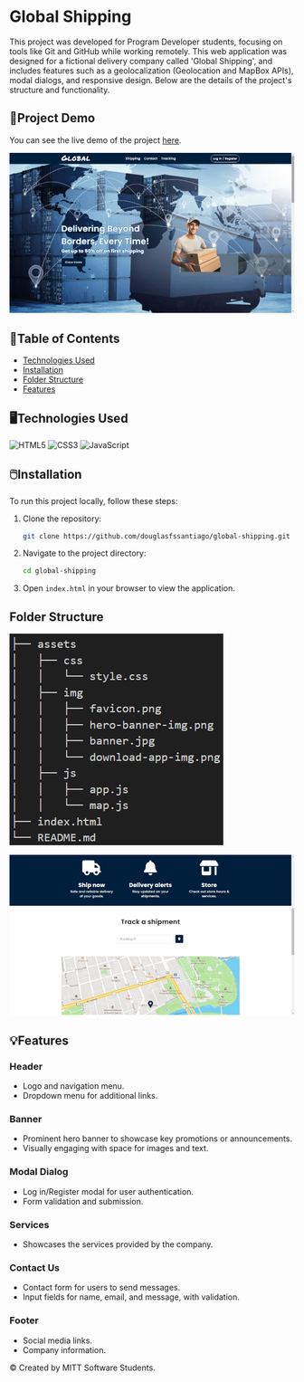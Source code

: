 # Global Shipping

This project was developed for Program Developer students, focusing on tools like Git and GitHub while working remotely. This web application was designed for a fictional delivery company called 'Global Shipping', and includes features such as a geolocalization (Geolocation and MapBox APIs), modal dialogs, and responsive design. Below are the details of the project's structure and functionality.

## 🔗Project Demo
You can see the live demo of the project [here](https://douglasfssantiago.github.io/global-shipping/).

![](./assets/img/readme2.png)

## 📑Table of Contents
- [Technologies Used](#technologies-used)
- [Installation](#installation)
- [Folder Structure](#project-structure)
- [Features](#features)

## 🖥️Technologies Used
![HTML5](https://img.shields.io/badge/HTML-00A6E4?style=for-the-badge&logo=html5&logoColor=white)
![CSS3](https://img.shields.io/badge/CSS-0073E6?style=for-the-badge&logo=css3&logoColor=white)
![JavaScript](https://img.shields.io/badge/JavaScript-005D99?style=for-the-badge&logo=javascript&logoColor=white)

## 🖱️Installation
To run this project locally, follow these steps:
1. Clone the repository:
    ```sh
    git clone https://github.com/douglasfssantiago/global-shipping.git
    ```
2. Navigate to the project directory:
    ```sh
    cd global-shipping
    ```
3. Open `index.html` in your browser to view the application.


## Folder Structure
![](./assets/img/readme-struct.png)


![](./assets/img/readme.png)

## 💡Features
### Header
- Logo and navigation menu.
- Dropdown menu for additional links.

### Banner 
- Prominent hero banner to showcase key promotions or announcements.
- Visually engaging with space for images and text.

### Modal Dialog
- Log in/Register modal for user authentication.
- Form validation and submission.

### Services
- Showcases the services provided by the company.

### Contact Us
- Contact form for users to send messages.
- Input fields for name, email, and message, with validation.

### Footer
- Social media links.
- Company information.

&copy; Created by MITT Software Students.